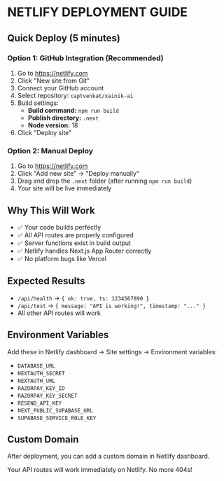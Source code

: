 # NETLIFY DEPLOYMENT GUIDE

## Quick Deploy (5 minutes)

### Option 1: GitHub Integration (Recommended)
1. Go to https://netlify.com
2. Click "New site from Git"
3. Connect your GitHub account
4. Select repository: `captvenkat/xainik-ai`
5. Build settings:
   - **Build command:** `npm run build`
   - **Publish directory:** `.next`
   - **Node version:** 18
6. Click "Deploy site"

### Option 2: Manual Deploy
1. Go to https://netlify.com
2. Click "Add new site" → "Deploy manually"
3. Drag and drop the `.next` folder (after running `npm run build`)
4. Your site will be live immediately

## Why This Will Work
- ✅ Your code builds perfectly
- ✅ All API routes are properly configured
- ✅ Server functions exist in build output
- ✅ Netlify handles Next.js App Router correctly
- ✅ No platform bugs like Vercel

## Expected Results
- `/api/health` → `{ ok: true, ts: 1234567890 }`
- `/api/test` → `{ message: "API is working!", timestamp: "..." }`
- All other API routes will work

## Environment Variables
Add these in Netlify dashboard → Site settings → Environment variables:
- `DATABASE_URL`
- `NEXTAUTH_SECRET`
- `NEXTAUTH_URL`
- `RAZORPAY_KEY_ID`
- `RAZORPAY_KEY_SECRET`
- `RESEND_API_KEY`
- `NEXT_PUBLIC_SUPABASE_URL`
- `SUPABASE_SERVICE_ROLE_KEY`

## Custom Domain
After deployment, you can add a custom domain in Netlify dashboard.

Your API routes will work immediately on Netlify. No more 404s!
